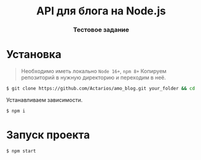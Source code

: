 <h1 align="center">API для блога на Node.js</h1>
<h3 align="center">Тестовое задание</h3>

# Установка
> Необходимо иметь локально `Node 16+`, `npm 8+`
Копируем репозиторий в нужную директорию и переходим в неё.
```sh
$ git clone https://github.com/Actarios/amo_blog.git your_folder && cd your_folder
```
Устанавливаем зависимости.
```sh
$ npm i
```
# Запуск проекта
```sh
$ npm start
```
